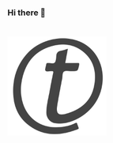 ### Hi there 👋

<h1 allign="center">
<a href="https://trajce.com"><img src="https://github.com/trajce/trajce/raw/master/logo.svg" alt="trajce.com" width="200"></a>
</h1>

<!--
**trajce/trajce** is a ✨ _special_ ✨ repository because its `README.md` (this file) appears on your GitHub profile.

Here are some ideas to get you started:

- 🔭 I’m currently working on ...
- 🌱 I’m currently learning ...
- 👯 I’m looking to collaborate on ...
- 🤔 I’m looking for help with ...
- 💬 Ask me about ...
- 📫 How to reach me: ...
- 😄 Pronouns: ...
- ⚡ Fun fact: ...
-->
